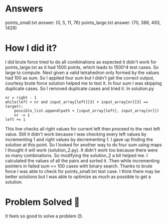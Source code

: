 # Answers

points_small.txt answer: (0, 5, 11, 76)
points_large.txt answer: (70, 386, 493, 1429)

# How I did it?

I did brute force tried to do all combinations as expected it didn't work for points_large.txt as it had 1500 points, which leads to 1500^4 test cases. So large to compute. Next given a valid tetrahedron only formed by the values had 100 as sum. So I applied four sum but I didn't get the correct output, courtesy brute force solution helped me to test it. In four sum I was skipping duplicate cases. So I removed duplicate cases and tried it. In solution.py

    nr = right - 1
    while(left < nr and input_array[left][3] + input_array[nr][3] == target):
        possible_list.append(path + [input_array[left], input_array[nr]])
        nr -= 1
    left += 1

This line checks all right values for current left then proceed to the next left value. Still it didn't work because I was checking every left values by incrementing 1 and right values by decrementing 1. I gave up finding the solution at this point. So I looked for another way to do four sum using maps I thought it will work (solution_2.py). It didn't work too because there were so many combinations. So modifying the solution_2 a bit helped me. I calculated the values of all the pairs and sorted it. Then while incrementing pointers in failed sum == 100 cases with binary search. Thanks to brute force I was able to check for points_small.txt test case. I think there may be better solutions but I was able to optimize as much as possible to get a solution.

# Problem Solved 🎉

It feels so good to solve a problem 😊.